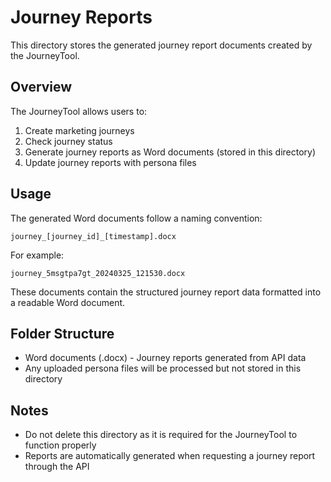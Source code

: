 # Journey Reports

This directory stores the generated journey report documents created by the JourneyTool.

## Overview

The JourneyTool allows users to:
1. Create marketing journeys
2. Check journey status
3. Generate journey reports as Word documents (stored in this directory)
4. Update journey reports with persona files

## Usage

The generated Word documents follow a naming convention:
```
journey_[journey_id]_[timestamp].docx
```

For example:
```
journey_5msgtpa7gt_20240325_121530.docx
```

These documents contain the structured journey report data formatted into a readable Word document.

## Folder Structure

- Word documents (.docx) - Journey reports generated from API data
- Any uploaded persona files will be processed but not stored in this directory

## Notes

- Do not delete this directory as it is required for the JourneyTool to function properly
- Reports are automatically generated when requesting a journey report through the API 